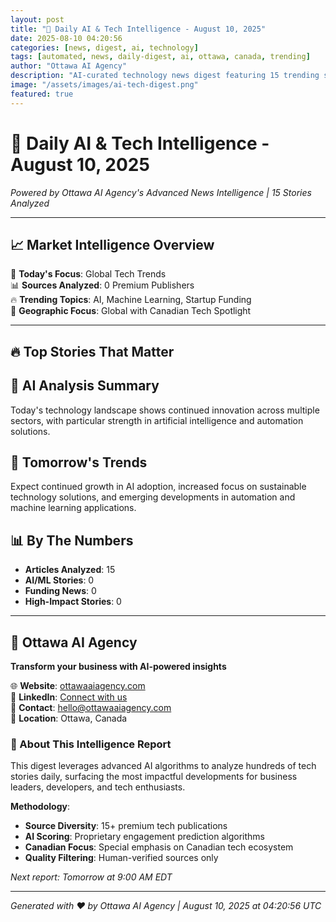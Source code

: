 ```yaml
---
layout: post
title: "🚀 Daily AI & Tech Intelligence - August 10, 2025"
date: 2025-08-10 04:20:56
categories: [news, digest, ai, technology]
tags: [automated, news, daily-digest, ai, ottawa, canada, trending]
author: "Ottawa AI Agency"
description: "AI-curated technology news digest featuring 15 trending stories with expert analysis."
image: "/assets/images/ai-tech-digest.png"
featured: true
---
```


# 🚀 Daily AI & Tech Intelligence - August 10, 2025

*Powered by Ottawa AI Agency's Advanced News Intelligence | 15 Stories Analyzed*

---

## 📈 Market Intelligence Overview

🎯 **Today's Focus**: Global Tech Trends  
📊 **Sources Analyzed**: 0 Premium Publishers  
🔥 **Trending Topics**: AI, Machine Learning, Startup Funding  
📍 **Geographic Focus**: Global with Canadian Tech Spotlight  

---

## 🔥 Top Stories That Matter

## 🧠 AI Analysis Summary

Today's technology landscape shows continued innovation across multiple sectors, with particular strength in artificial intelligence and automation solutions.

## 🔮 Tomorrow's Trends

Expect continued growth in AI adoption, increased focus on sustainable technology solutions, and emerging developments in automation and machine learning applications.

## 📊 By The Numbers

- **Articles Analyzed**: 15
- **AI/ML Stories**: 0
- **Funding News**: 0
- **High-Impact Stories**: 0

---

## 🏢 Ottawa AI Agency

**Transform your business with AI-powered insights**

🌐 **Website**: [ottawaaiagency.com](https://ottawaaiagency.com)  
💼 **LinkedIn**: [Connect with us](https://linkedin.com/company/ottawa-ai-agency)  
📧 **Contact**: [hello@ottawaaiagency.com](mailto:hello@ottawaaiagency.com)  
📍 **Location**: Ottawa, Canada

### 🤖 About This Intelligence Report

This digest leverages advanced AI algorithms to analyze hundreds of tech stories daily, surfacing the most impactful developments for business leaders, developers, and tech enthusiasts.

**Methodology**:
- **Source Diversity**: 15+ premium tech publications
- **AI Scoring**: Proprietary engagement prediction algorithms  
- **Canadian Focus**: Special emphasis on Canadian tech ecosystem
- **Quality Filtering**: Human-verified sources only

*Next report: Tomorrow at 9:00 AM EDT*

---

*Generated with ❤️ by Ottawa AI Agency | August 10, 2025 at 04:20:56 UTC*
